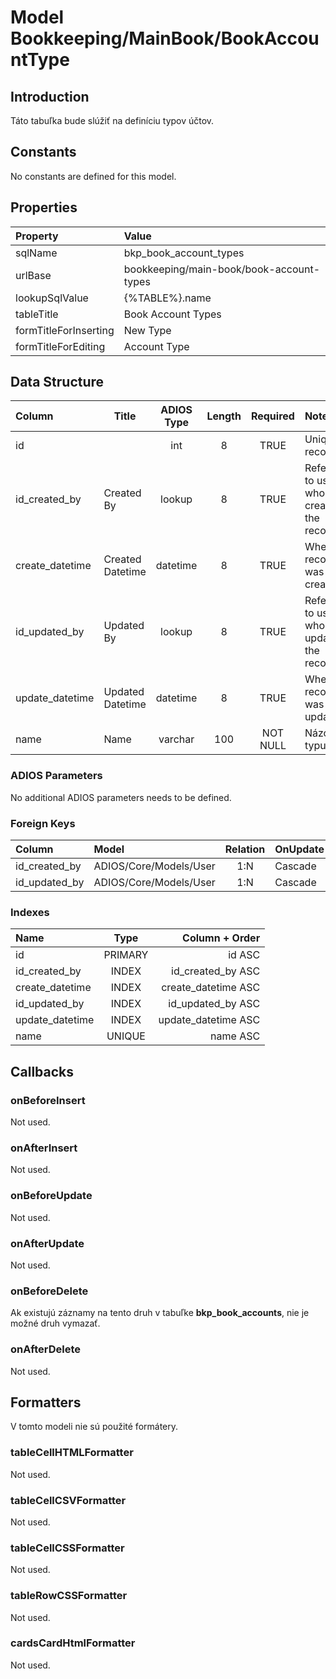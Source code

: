 # Model Bookkeeping/MainBook/BookAccountType

## Introduction

Táto tabuľka bude slúžiť na definíciu typov účtov.

## Constants

No constants are defined for this model.

## Properties

| Property              | Value                                    |
| :-------------------- | :--------------------------------------- |
| sqlName               | bkp_book_account_types                   |
| urlBase               | bookkeeping/main-book/book-account-types |
| lookupSqlValue        | {%TABLE%}.name                           |
| tableTitle            | Book Account Types                       |
| formTitleForInserting | New Type                                 |
| formTitleForEditing   | Account Type                             |

## Data Structure

| Column          | Title            | ADIOS Type | Length | Required | Notes                                    |
| :-------------- | ---------------- | :--------: | :----: | :------: | :--------------------------------------- |
| id              |                  |    int     |   8    |   TRUE   | Unique record ID                         |
| id_created_by   | Created By       |   lookup   |   8    |   TRUE   | Reference to user who created the record |
| create_datetime | Created Datetime |  datetime  |   8    |   TRUE   | When the record was created              |
| id_updated_by   | Updated By       |   lookup   |   8    |   TRUE   | Reference to user who updated the record |
| update_datetime | Updated Datetime |  datetime  |   8    |   TRUE   | When the record was updated              |
| name            | Name             |  varchar   |  100   | NOT NULL | Názov typu                               |

### ADIOS Parameters

No additional ADIOS parameters needs to be defined.

### Foreign Keys

| Column        | Model                  | Relation | OnUpdate | OnDelete |
| :------------ | :--------------------- | :------: | -------- | -------- |
| id_created_by | ADIOS/Core/Models/User |   1:N    | Cascade  | Cascade  |
| id_updated_by | ADIOS/Core/Models/User |   1:N    | Cascade  | Cascade  |

### Indexes

| Name            |  Type   |      Column + Order |
| :-------------- | :-----: | ------------------: |
| id              | PRIMARY |              id ASC |
| id_created_by   |  INDEX  |   id_created_by ASC |
| create_datetime |  INDEX  | create_datetime ASC |
| id_updated_by   |  INDEX  |   id_updated_by ASC |
| update_datetime |  INDEX  | update_datetime ASC |
| name            | UNIQUE  |            name ASC |

## Callbacks

### onBeforeInsert

Not used.

### onAfterInsert

Not used.

### onBeforeUpdate

Not used.

### onAfterUpdate

Not used.

### onBeforeDelete

Ak existujú záznamy na tento druh v tabuľke **bkp_book_accounts**, nie je možné druh vymazať.

### onAfterDelete

Not used.

## Formatters

V tomto modeli nie sú použité formátery.

### tableCellHTMLFormatter

Not used.

### tableCellCSVFormatter

Not used.

### tableCellCSSFormatter

Not used.

### tableRowCSSFormatter

Not used.

### cardsCardHtmlFormatter

Not used.
